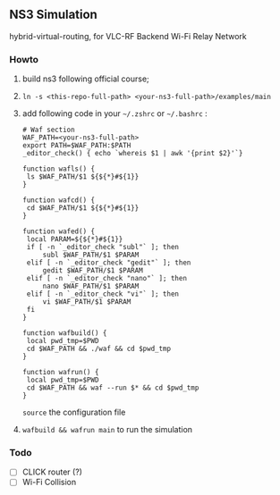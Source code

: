 ## NS3 Simulation

hybrid-virtual-routing, for VLC-RF Backend Wi-Fi Relay Network

### Howto


1. build ns3 following official course;

2. `ln -s <this-repo-full-path> <your-ns3-full-path>/examples/main`

3. add following code in your `~/.zshrc` or `~/.bashrc` :

   ```shell
   # Waf section
   WAF_PATH=<your-ns3-full-path>
   export PATH=$WAF_PATH:$PATH
   _editor_check() { echo `whereis $1 | awk '{print $2}'`}

   function wafls() {
   	ls $WAF_PATH/$1 ${${*}#${1}}
   }

   function wafcd() {
   	cd $WAF_PATH/$1 ${${*}#${1}}
   }

   function wafed() {
   	local PARAM=${${*}#${1}}
   	if [ -n `_editor_check "subl"` ]; then
   		subl $WAF_PATH/$1 $PARAM
   	elif [ -n `_editor_check "gedit"` ]; then
   		gedit $WAF_PATH/$1 $PARAM
   	elif [ -n `_editor_check "nano"` ]; then
   		nano $WAF_PATH/$1 $PARAM
   	elif [ -n `_editor_check "vi"` ]; then
   		vi $WAF_PATH/$1 $PARAM
   	fi
   }

   function wafbuild() {
   	local pwd_tmp=$PWD
   	cd $WAF_PATH &&	./waf && cd $pwd_tmp
   }

   function wafrun() {
   	local pwd_tmp=$PWD
   	cd $WAF_PATH &&	waf --run $* && cd $pwd_tmp
   }
   ```

   `source` the configuration file

4. `wafbuild && wafrun main` to run the simulation

### Todo

- [ ] CLICK router (?)
- [ ] Wi-Fi Collision
